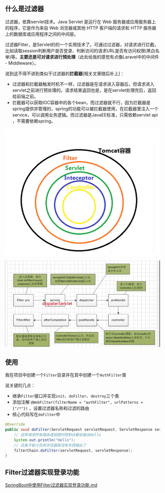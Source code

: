 ## 什么是过滤器

过滤器，依靠servlet技术。Java Servlet 是运行在 Web 服务器或应用服务器上的程序，它是作为来自 Web 浏览器或其他 HTTP 客户端的请求和 HTTP 服务器上的数据库或应用程序之间的中间层。

过滤器Filter，是Servlet的的一个实用技术了。可通过过滤器，对请求进行拦截，比如读取session判断用户是否登录、判断访问的请求URL是否有访问权限(黑白名单)等。**主要还是可对请求进行预处理**（此处给我的感觉有点像Laravel中的中间件 - Middleware）。

说到这不得不讲到类似于过滤器的**拦截器**[相关文章随后补上]：

- 过滤器和拦截器触发时机不一样，过滤器是在请求进入容器后，但请求进入servlet之前进行预处理的。请求结束返回也是，是在servlet处理完后，返回给前端之前。
- 拦截器可以获取IOC容器中的各个bean，而过滤器就不行，因为拦截器是spring提供并管理的，spring的功能可以被拦截器使用，在拦截器里注入一个service，可以调用业务逻辑。而过滤器是JavaEE标准，只需依赖servlet api ，不需要依赖spring。

![158183899779](../../image/1581838992779-1594012689547.png)

![15818905455](../../image/1581839015455-1594012695306.png)





## 使用

我在项目中创建一个`Filter`目录并在其中创建一个`AuthFilter`类

说关键的几点：

- 继承`Filter`接口并实现`init`、`doFilter`、`destroy`三个类
- 添加注解 `@WebFilter(filterName = "authFilter", urlPatterns = {"/*"})` ，设置过滤器名称和过滤的路由
- 核心代码写在`doFilter`中

```java
@Override
public void doFilter(ServletRequest servletRequest, ServletResponse servletResponse, FilterChain filterChain) throws IOException, ServletException {
    // 这样请求所有路由或视图时控制台都会输出Hello
    System.out.println("Hello"); 
    // 这条不能少否则浏览器就没有东西输出了
    filterChain.doFilter(servletRequest, servletResponse);
}
```



## Filter过滤器实现登录功能

[SpringBoot中使用Filter过滤器实现登录功能.md](./SpringBoot中使用Filter过滤器实现登录功能.md)